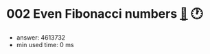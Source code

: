 002 Even Fibonacci numbers [:link:](http://projecteuler.net/problem=2)  :clock1:
========================

- answer: 4613732 
- min used time: 0 ms

